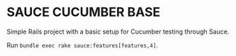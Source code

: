 SAUCE CUCUMBER BASE
===================

Simple Rails project with a basic setup for Cucumber testing through Sauce.

Run `bundle exec rake sauce:features[features,4]`.
